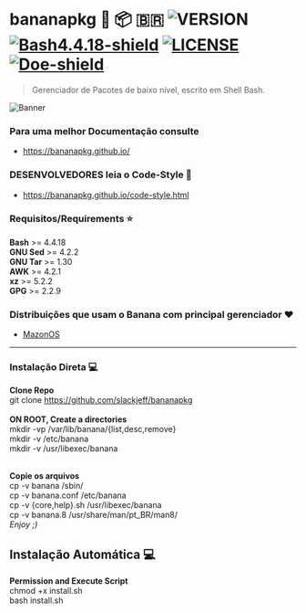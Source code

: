 # bananapkg :banana: :package: 🇧🇷 ![VERSION](https://img.shields.io/badge/Vers%C3%A3o-2.2.4.6__bealtifulbrown-red.svg) [![Bash4.4.18-shield]](http://tldp.org/LDP/abs/html/bashver4.html#AEN21220) [![LICENSE](https://img.shields.io/badge/Licen%C3%A7a-MIT-brightgreen.svg)](https://github.com/slackjeff/bananapkg/blob/master/LICENSE) [![Doe-shield]](https://slackjeff.com.br/doacao/)

> Gerenciador de Pacotes de baixo nível, escrito em Shell Bash.
 
![Banner]

### Para uma melhor Documentação consulte
* https://bananapkg.github.io/

### DESENVOLVEDORES leia o Code-Style :ledger:
* https://bananapkg.github.io/code-style.html

### Requisitos/Requirements :star:
**Bash** >= 4.4.18 <br/>
**GNU Sed** >= 4.2.2<br/>
**GNU Tar** >= 1.30<br/>
**AWK** >= 4.2.1<br/>
**xz** >= 5.2.2<br/>
**GPG** >= 2.2.9<br/>

### Distribuições que usam o Banana com principal gerenciador :heart:
* [MazonOS](http://mazonos.com/pt/)

----

### Instalação Direta :computer:
**Clone Repo**<br/>
git clone https://github.com/slackjeff/bananapkg<br/>
<br/>
**ON ROOT, Create a directories**<br/>
mkdir -vp /var/lib/banana/{list,desc,remove}<br/>
mkdir -v /etc/banana<br/>
mkdir -v /usr/libexec/banana<br/>
<br/>

**Copie os arquivos**<br/>
cp -v banana /sbin/<br/>
cp -v banana.conf /etc/banana<br/>
cp -v {core,help}.sh /usr/libexec/banana<br/>
cp -v banana.8 /usr/share/man/pt_BR/man8/<br/>
*Enjoy ;)*

## Instalação Automática :computer:
**Permission and Execute Script**<br>
chmod +x install.sh<br>
bash install.sh

[Banner]: https://raw.githubusercontent.com/slackjeff/bananapkg/master/imgs/banners/bananabanner.png
[Bash4.4.18-shield]: https://img.shields.io/badge/Bash-4.4.18%2B-brightgreen.svg "Bash 4.4.18 Ou superior"
[Doe-shield]: https://img.shields.io/badge/Doe-Pagseguro-red.svg
